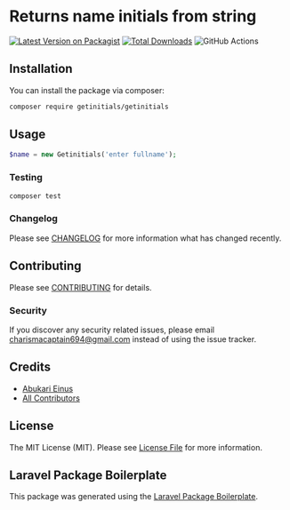# Returns name initials from string

[![Latest Version on Packagist](https://img.shields.io/packagist/v/getinitials/getinitials.svg?style=flat-square)](https://packagist.org/packages/getinitials/getinitials)
[![Total Downloads](https://img.shields.io/packagist/dt/getinitials/getinitials.svg?style=flat-square)](https://packagist.org/packages/getinitials/getinitials)
![GitHub Actions](https://github.com/getinitials/getinitials/actions/workflows/main.yml/badge.svg)

## Installation

You can install the package via composer:

```bash
composer require getinitials/getinitials
```

## Usage

```php
$name = new Getinitials('enter fullname');
```

### Testing

```bash
composer test
```

### Changelog

Please see [CHANGELOG](CHANGELOG.md) for more information what has changed recently.

## Contributing

Please see [CONTRIBUTING](CONTRIBUTING.md) for details.

### Security

If you discover any security related issues, please email charismacaptain694@gmail.com instead of using the issue tracker.

## Credits

-   [Abukari Einus](https://github.com/getinitials)
-   [All Contributors](../../contributors)

## License

The MIT License (MIT). Please see [License File](LICENSE.md) for more information.

## Laravel Package Boilerplate

This package was generated using the [Laravel Package Boilerplate](https://laravelpackageboilerplate.com).
